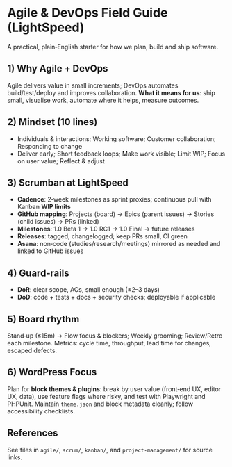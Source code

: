 # Agile & DevOps Field Guide (LightSpeed)

A practical, plain‑English starter for how we plan, build and ship software.

## 1) Why Agile + DevOps
Agile delivers value in small increments; DevOps automates build/test/deploy and improves collaboration.
**What it means for us**: ship small, visualise work, automate where it helps, measure outcomes.

## 2) Mindset (10 lines)
- Individuals & interactions; Working software; Customer collaboration; Responding to change  
- Deliver early; Short feedback loops; Make work visible; Limit WIP; Focus on user value; Reflect & adjust

## 3) Scrumban at LightSpeed
- **Cadence**: 2‑week milestones as sprint proxies; continuous pull with Kanban **WIP limits**  
- **GitHub mapping**: Projects (board) → Epics (parent issues) → Stories (child issues) → PRs (linked)  
- **Milestones**: 1.0 Beta 1 → 1.0 RC1 → 1.0 Final → future releases  
- **Releases**: tagged, changelogged; keep PRs small, CI green
- **Asana**: non‑code (studies/research/meetings) mirrored as needed and linked to GitHub issues

## 4) Guard‑rails
- **DoR**: clear scope, ACs, small enough (≤2–3 days)  
- **DoD**: code + tests + docs + security checks; deployable if applicable

## 5) Board rhythm
Stand‑up (≤15m) → Flow focus & blockers; Weekly grooming; Review/Retro each milestone.
Metrics: cycle time, throughput, lead time for changes, escaped defects.

## 6) WordPress Focus
Plan for **block themes & plugins**: break by user value (front‑end UX, editor UX, data), use feature flags where risky,
and test with Playwright and PHPUnit. Maintain `theme.json` and block metadata cleanly; follow accessibility checklists.

## References
See files in `agile/`, `scrum/`, `kanban/`, and `project-management/` for source links.
